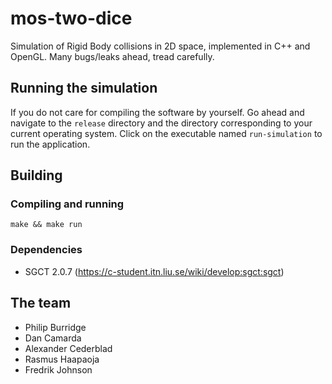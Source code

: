 # mos-two-dice

Simulation of Rigid Body collisions in 2D space, implemented in C++ and OpenGL. Many bugs/leaks ahead, tread carefully.

## Running the simulation

If you do not care for compiling the software by yourself. Go ahead and navigate to the ``release`` directory and the directory corresponding to your current operating system. Click on the executable named ``run-simulation`` to run the application.

## Building

### Compiling and running

``make && make run``

### Dependencies

- SGCT 2.0.7 (https://c-student.itn.liu.se/wiki/develop:sgct:sgct)

## The team

- Philip Burridge
- Dan Camarda
- Alexander Cederblad
- Rasmus Haapaoja
- Fredrik Johnson
